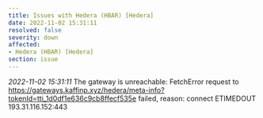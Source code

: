 ```yaml
---
title: Issues with Hedera (HBAR) [Hedera]
date: 2022-11-02 15:31:11
resolved: false
severity: down
affected:
- Hedera (HBAR) [Hedera]
section: issue
---
```


*2022-11-02 15:31:11* The gateway is unreachable: FetchError request to https://gateways.kaffinp.xyz/hedera/meta-info?tokenId=tti_1d0df1e636c9cb8ffecf535e failed, reason: connect ETIMEDOUT 193.31.116.152:443
